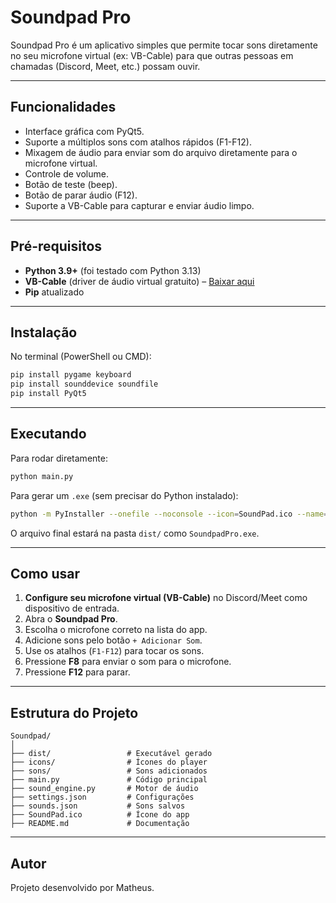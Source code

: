 
# Soundpad Pro

Soundpad Pro é um aplicativo simples que permite tocar sons diretamente no seu microfone virtual (ex: VB-Cable) para que outras pessoas em chamadas (Discord, Meet, etc.) possam ouvir.

---

## Funcionalidades
- Interface gráfica com PyQt5.
- Suporte a múltiplos sons com atalhos rápidos (F1-F12).
- Mixagem de áudio para enviar som do arquivo diretamente para o microfone virtual.
- Controle de volume.
- Botão de teste (beep).
- Botão de parar áudio (F12).
- Suporte a VB-Cable para capturar e enviar áudio limpo.

---

## Pré-requisitos
- **Python 3.9+** (foi testado com Python 3.13)
- **VB-Cable** (driver de áudio virtual gratuito) – [Baixar aqui](https://vb-audio.com/Cable/)
- **Pip** atualizado

---

## Instalação
No terminal (PowerShell ou CMD):
```bash
pip install pygame keyboard
pip install sounddevice soundfile
pip install PyQt5
```

---

## Executando
Para rodar diretamente:
```bash
python main.py
```

Para gerar um `.exe` (sem precisar do Python instalado):
```bash
python -m PyInstaller --onefile --noconsole --icon=SoundPad.ico --name="SoundpadPro" main.py
```

O arquivo final estará na pasta `dist/` como `SoundpadPro.exe`.

---

## Como usar
1. **Configure seu microfone virtual (VB-Cable)** no Discord/Meet como dispositivo de entrada.
2. Abra o **Soundpad Pro**.
3. Escolha o microfone correto na lista do app.
4. Adicione sons pelo botão `+ Adicionar Som`.
5. Use os atalhos (`F1-F12`) para tocar os sons.
6. Pressione **F8** para enviar o som para o microfone.
7. Pressione **F12** para parar.

---

## Estrutura do Projeto
```
Soundpad/
│
├── dist/                 # Executável gerado
├── icons/                # Ícones do player
├── sons/                 # Sons adicionados
├── main.py               # Código principal
├── sound_engine.py       # Motor de áudio
├── settings.json         # Configurações
├── sounds.json           # Sons salvos
├── SoundPad.ico          # Ícone do app
├── README.md             # Documentação
```

---

## Autor
Projeto desenvolvido por Matheus.

